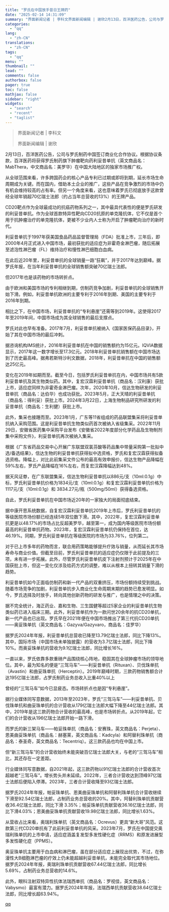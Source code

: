 ```yaml
---
title: "罗氏在中国放手昔日王牌药"
date: "2025-02-14 14:31:09"
summary: "界面新闻记者 | 李科文界面新闻编辑 | 谢欣2月13日，百洋医药公告，公司与罗氏制药中国签订商业化..."
categories:
  - "qq"
lang:
  - "zh-CN"
translations:
  - "zh-CN"
tags:
  - "qq"
menu: ""
thumbnail: ""
lead: ""
comments: false
authorbox: false
pager: true
toc: false
mathjax: false
sidebar: "right"
widgets:
  - "search"
  - "recent"
  - "taglist"
---
```


> 界面新闻记者 | 李科文
> 
> 界面新闻编辑 | 谢欣

2月13日，百洋医药公告，公司与罗氏制药中国签订商业化合作协议。根据协议条款，百洋医药将获得罗氏制药旗下肿瘤靶向药利妥昔单抗（英文商品名：MabThera，中文商品名：美罗华）在中国大陆地区的独家市场推广权。

从全球范围来看，许多跨国药企的核心产品专利已过期或即将到期，延长市场生命周期成为关键。而在国内，借助本土企业的推广，这些产品在竞争激烈的市场中仍有机会维持较高的占有率。但另一个角度来看，这也意味着罗氏已彻底放手这款曾经全球年销超70亿瑞士法郎（约占当年总营收的13%）的王牌产品。

CD20靶点作为全球最成功的抗癌药物系列之一，其中最具代表性的便是罗氏研发的利妥昔单抗。作为全球首款特异性靶向CD20抗原的单克隆抗体，它不仅是首个用于抗肿瘤治疗的单克隆抗体，更被不少业内人士称为开启了肿瘤靶向治疗的新时代。

利妥昔单抗于1997年获美国食品药品监督管理局（FDA）批准上市，三年后，即2000年4月正式进入中国市场，最初获批的适应症为非霍奇金淋巴瘤，随后拓展至滤泡性淋巴瘤（FL）维持治疗和慢性淋巴细胞白血病。

在此后近20年里，利妥昔单抗的全球销量一路“狂飙”，并于2017年达到巅峰。据罗氏年报，在当年利妥昔单抗的全球销售额突破70亿瑞士法郎。

但2017年也是该药物的市场转折点。

由于欧洲和美国市场的专利相继到期，仿制药竞争加剧，利妥昔单抗的全球销售开始下滑。例如，利妥昔单抗欧洲的主要专利于2016年到期、美国的主要专利于2016年到期。

相比之下，在中国市场，利妥昔单抗的“专利悬崖”还需等到2019年。这使得2017年至2019年间，中国市场成为其全球销售的最后支撑点。

罗氏对此也早有准备。2017年7月，利妥昔单抗被纳入《国家医保药品目录》，开始了其在中国市场的最后冲刺。

据咨询机构IMS统计，2016年利妥昔单抗在中国的销售额约为15亿元。IQVIA数据显示，2017年这一数字增长至17.3亿元。2018年利妥昔单抗销售额在中国市场达到了历史最高峰。据弗若斯特沙利文数据，2018年，利妥昔单抗在中国的销售额达25亿元。

变化在2019年如期而至。截至今日，包括罗氏利妥昔单抗在内，中国市场共有5款利妥昔单抗及其生物类似药。其中，复宏汉霖利妥昔单抗（商品名：汉利康）获批上市，适应症同样为非霍奇金淋巴瘤。次年，2020年10月，信达生物研发的利妥昔单抗（商品名：达伯华）也成功获批。2023年5月，正大天晴的利妥昔单抗（商品名：得利妥）获批上市。2024年3月22日，上海生物制品研究所研发的利妥昔单抗（商品名：生利健）获批上市。

此外，集采也接踵而至。2023年1月，广东等11省组成的药品联盟集采将利妥昔单抗纳入采购范围。这是利妥昔单抗生物类似药首次被纳入省级集采。2022年11月29日，安徽省医药集中采购平台发布《安徽省2022年度部分化学药品及生物制剂集中采购文件》，利妥昔单抗再次被纳入集采。

根据《广东省药品交易中心开展广东联盟双氯芬酸等药品集中带量采购第一批拟中选/备选结果》，信达生物的利妥昔单抗获得拟中选资格，罗氏和复宏汉霖获得拟备选资格。降幅上，对比此前集采文件公布的最高有效申报价，信达生物产品降幅在59%左右，罗氏产品降幅在16%左右，而复宏汉霖降幅达到48%。

据天风证劵，在广东联盟集采，信达生物利妥昔单抗以886元/支（10ml:0.1g）中标，罗氏利妥昔单抗价格为1834元/支（10ml:0.1g）和复宏汉霖利妥昔单抗价格为1117元/支（10ml:0.1g）和 3834.27元/瓶（500mg/50ml）获得备选资格。

自此，罗氏利妥昔单抗在中国市场近20年的一家独大的局面彻底结束。

据中康开思系统数据，自复宏汉霖利妥昔单抗2019年上市后，罗氏利妥昔单抗的等级医院市场份额已经连续5年双位数下滑。其中，2022年，复宏汉霖利妥昔单抗更是以48.17%的市场占比反超美罗华，越至第一，成为国内等级医院市场份额最高的利妥昔单抗药物。2023年，复宏汉霖利妥昔单抗仍保持在首位，达46.19%。同期，罗氏利妥昔单抗在等级医院的市场为33.76%，位列第二。

对于已上市多年的药物而言，联合用药策略能够提升疗效与销量，从而延长其市场寿命与商业价值。但截至目前，罗氏利妥昔单抗的适应症仍仅限于此前提及的三项，未有进一步拓展。此外，尽管罗氏利妥昔单抗皮下注射剂预计于2025年在中国获批上市，但这一变化仅涉及给药方式的调整，难以从根本上扭转其销量下滑的趋势。

利妥昔单抗如今正面临仿制药和新一代产品的双重挤压，市场份额持续受到挑战。随着市场竞争的加剧，利妥昔单抗步入商业化生命周期末期的趋势已愈发明显。如今，罗氏选择及时放手，转向其他创新药物的研发与推广，也是情理之中的决策。

据不完全统计，海正药业、嘉和生物、三生国健等超过5家企业的利妥昔单抗生物类似药已进入临床三期。此外，利妥昔单抗作为一款问世20余年的抗CD20单抗，新一代产品也已出现。罗氏早在2021年便在中国市场推出了第三代抗CD20单抗——奥妥珠单抗（英文商品名：Gazyva/Gazyvaro，商品名：佳罗华）

据罗氏2024年年报，利妥昔单抗总营收已降至13.79亿瑞士法郎，同比下降13%。其中，国际市场（中国市场未单独披露）的营收为3.7亿瑞士法郎，同比下降10%。而奥妥珠单抗的营收为9.1亿瑞士法郎，同比增长16%。

一直以来，罗氏依靠多款重磅产品围绕核心阵地，稳固其在全球肿瘤市场的领导地位。其中，最为知名的便是“三驾马车”——利妥昔单抗（Rituxan）、贝伐珠单抗（Avastin）和曲妥珠单抗（Herceptin）。2019年巅峰时期，三款药物销售额合计达195亿瑞士法郎，占罗氏制药业务总收入比重40%以上

曾经的“三驾马车”如今已显疲态。市场转折点也是因“专利悬崖”。

据行业媒体同写意数据，2013年至2023年，罗氏“三驾马车”——利妥昔单抗、贝伐珠单抗和曲妥珠单抗的合计营收从179亿瑞士法郎大幅下降至44亿瑞士法郎。其中，2019年是这三款药物合计营收的最高峰，也是市场转折点。从2019年起，它们的合计营收从196亿瑞士法郎开始一路下滑。

而罗氏的新三架马车——帕妥珠单抗（商品名：安赛珠，英文商品名：Perjeta）、恩美曲妥珠单抗（商品名：赫塞莱，英文商品名：Kadcyla）和阿替利珠单抗（商品名：泰圣奇，英文商品名：Tecentriq）。这三款药品也均在中国上市。

但“新三驾马车”的合计营收始终未能突破百亿瑞士法郎大关，与老的“三驾马车”相比，其还存在一定差距。

行业媒体同写意数据，自2021年起，这三款药物以91亿瑞士法郎的合计营收首次超越老“三驾马车”。增长势头并未延续。2022年，三者合计营收达到顶峰97亿瑞士法郎后便陷入停滞。2023年，三者合计营收降至93亿瑞士法郎。

据罗氏2024年年报，帕妥珠单抗、恩美曲妥珠单抗和阿替利珠单抗合计营收继续下滑至92.54亿瑞士法郎，占制药业务总营收的20%。其中，阿替利珠单抗贡献营收36.4亿瑞士法郎，同比下滑 3.35%；帕妥珠单抗贡献营收36.16亿瑞士法郎，同比下滑4.03%；恩美曲妥珠单抗贡献营收19.98亿瑞士法郎，同比增长1.63%。

从营收占比来看，奥瑞利珠单抗（英文商品名：Ocrevus）更具“新大哥”风范。这款第三代CD20单抗有了此前利妥昔单抗的风采。2023年7月，罗氏在中国提交奥瑞利珠单抗的上市申请，适应症涵盖复发型多发性硬化症（RRMS）和原发进展型多发性硬化症（PPMS）。

奥妥珠单抗主要用于白血病和淋巴瘤，虽在部分适应症上展现出优势，不过，在弥漫性大B细胞淋巴瘤的疗效上仍未能超越利妥昔单抗，未能完全取代其市场地位。据罗氏2024年年报，奥瑞利珠单抗贡献营收67.44亿瑞士法郎，同比增长5.69%，占制药业务总营收的14.6%。

此外，眼科注射双特异性抗体法瑞西单抗（商品名：罗视佳，英文商品名：Vabysmo）最富有潜力。据罗氏2024年年报，法瑞西单抗贡献营收38.64亿瑞士法郎，同比增长超63.94%。

[qq](https://new.qq.com/rain/a/20250214A04UND00)
